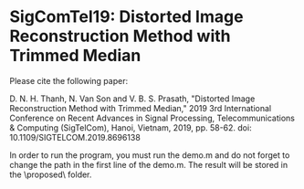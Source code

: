 # SigComTel19: Distorted Image Reconstruction Method with Trimmed Median

Please cite the following paper:

D. N. H. Thanh, N. Van Son and V. B. S. Prasath, "Distorted Image Reconstruction Method with Trimmed Median," 2019 3rd International Conference on Recent Advances in Signal Processing, Telecommunications & Computing (SigTelCom), Hanoi, Vietnam, 2019, pp. 58-62.
doi: 10.1109/SIGTELCOM.2019.8696138


In order to run the program, you must run the demo.m and do not forget to change the path in the first line of the demo.m. The result will be stored in the \proposed\ folder.
